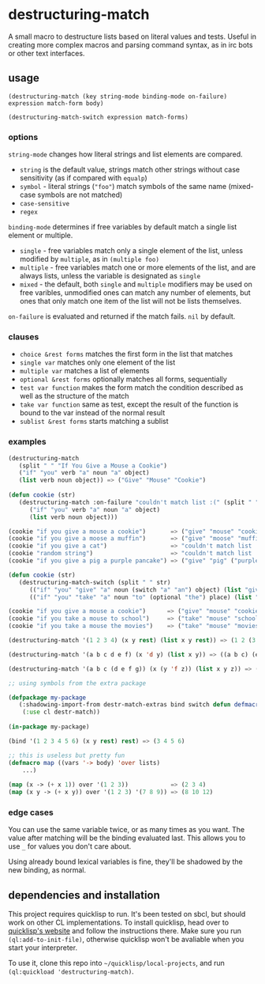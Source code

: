 # destructuring-match
A small macro to destructure lists based on literal values and tests. Useful in creating more complex macros
and parsing command syntax, as in irc bots or other text interfaces.

## usage
`(destructuring-match (key string-mode binding-mode on-failure) expression match-form body)`

`(destructuring-match-switch expression match-forms)`

### options
`string-mode` changes how literal strings and list elements are compared.

* `string` is the default value, strings match other strings without case sensitivity (as if compared with `equalp`)
* `symbol` - literal strings (`"foo"`) match symbols of the same name (mixed-case symbols are not matched)
* `case-sensitive`
* `regex`

`binding-mode` determines if free variables by default match a single list element or multiple.
* `single` - free variables match only a single element of the list, unless modified by `multiple`, as in `(multiple foo)`
* `multiple` - free variables match one or more elements of the list, and are always lists, unless the
variable is designated as `single`
* `mixed` - the default, both `single` and `multiple` modifiers may be used on free varibles, unmodified ones can match any number of
elements, but ones that only match one item of the list will not be lists themselves.

`on-failure` is evaluated and returned if the match fails. `nil` by default.

### clauses
* `choice &rest forms` matches the first form in the list that matches
* `single var` matches only one element of the list
* `multiple var` matches a list of elements
* `optional &rest forms` optionally matches all forms, sequentially
* `test var function` makes the form match the condition described as well as the structure of the match
* `take var function` same as test, except the result of the function is bound to the var instead of the normal result
* `sublist &rest forms` starts matching a sublist

### examples
```cl
(destructuring-match 
   (split " " "If You Give a Mouse a Cookie")
   ("if" "you" verb "a" noun "a" object)
   (list verb noun object)) => ("Give" "Mouse" "Cookie")
   
(defun cookie (str)
   (destructuring-match :on-failure "couldn't match list :(" (split " " str) 
      ("if" "you" verb "a" noun "a" object)
      (list verb noun object)))

(cookie "if you give a mouse a cookie")       => ("give" "mouse" "cookie")
(cookie "if you give a moose a muffin")       => ("give" "moose" "muffin")
(cookie "if you give a cat")                  => "couldn't match list :("
(cookie "random string")                      => "couldn't match list :("
(cookie "if you give a pig a purple pancake") => ("give" "pig" ("purple" "pancake"))
```

```cl
(defun cookie (str)
   (destructuring-match-switch (split " " str)
      (("if" "you" "give" "a" noun (switch "a" "an") object) (list "give" noun object))
      (("if" "you" "take" "a" noun "to" (optional "the") place) (list "take" noun place))))

(cookie "if you give a mouse a cookie")      => ("give" "mouse" "cookie")
(cookie "if you take a mouse to school")     => ("take" "mouse" "school")
(cookie "if you take a mouse the movies")    => ("take" "mouse" "movies")
```

```cl
(destructuring-match '(1 2 3 4) (x y rest) (list x y rest)) => (1 2 (3 4))
```

```cl
(destructuring-match '(a b c d e f) (x 'd y) (list x y)) => ((a b c) (e f))
```

```cl
(destructuring-match '(a b c (d e f g)) (x (y 'f z)) (list x y z)) => ((a b c) (d e) g)
```

```cl
;; using symbols from the extra package

(defpackage my-package
   (:shadowing-import-from destr-match-extras bind switch defun defmacro)
	(:use cl destr-match))
	
(in-package my-package)

(bind '(1 2 3 4 5 6) (x y rest) rest) => (3 4 5 6)

;; this is useless but pretty fun
(defmacro map ((vars '-> body) 'over lists)
	...)
	
(map (x -> (+ x 1)) over '(1 2 3))            => (2 3 4)
(map (x y -> (+ x y)) over '(1 2 3) '(7 8 9)) => (8 10 12)
```


### edge cases
You can use the same variable twice, or as many times as you want. The value after matching will be the binding evaluated last. This allows you to use `_` for values you don't care about.

Using already bound lexical variables is fine, they'll be shadowed by the new binding, as normal.

## dependencies and installation

This project requires quicklisp to run. It's been tested on sbcl, but should work on other CL implementations.
To install quicklisp, head over to [quicklisp's website](https://www.quicklisp.org/beta/) and follow 
the instructions there. Make sure you run `(ql:add-to-init-file)`, otherwise quicklisp won't be avaliable 
when you start your interpreter.

To use it, clone this repo into `~/quicklisp/local-projects`, and run `(ql:quickload 'destructuring-match)`.
